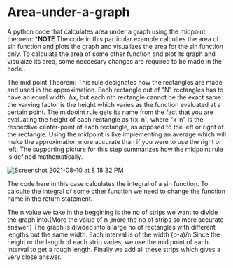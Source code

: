 # Area-under-a-graph
A python code that calculates area under a graph using the midpoint theorem:
*****NOTE****
The code in this particular example calcultes the area of sin function and plots the graph and visualizes the area for the sin function only.
To calculate the area of some other function and plot its graph and visulaize its area, some neccesary changes are required to be made in the code..

The mid point Theorem:
This rule designates how the rectangles are made and used in the approximation. Each rectangle out of "N" rectangles has to have an equal width, Δx, but each nth rectangle cannot be the exact same: the varying factor is the height which varies as the function evaluated at a certain point. The midpoint rule gets its name from the fact that you are evaluating the height of each rectangle as f(x_n), where "x_n" is the respective center-point of each rectangle, as apposed to the left or right of the rectangle. Using the midpoint is like implementing an average which will make the approximation more accurate than if you were to use the right or left. The supporting picture for this step summarizes how the midpoint rule is defined mathematically.



![Screenshot 2021-08-10 at 8 18 32 PM](https://user-images.githubusercontent.com/52597557/128888651-09ccc5f1-7c78-4c33-bcea-bcd5419afa59.png)


The code here in this case calculates the integral of a sin function. 
To calculte the integral of some other function we need to change the function name in the return statement.


The n value we take in the beggining is the no of strips we want to divide the graph into.(More the value of n ,more the no of strips so more accurate answer.)
The graph is divided into a large no of rectangles with different lengths but the same width.
Each interval is of the width (b-a)/n
Since the height or the length of each strip varies, we use the mid point of each interval to get a rough length.
Finally we add all these strips which gives a very close answer.

